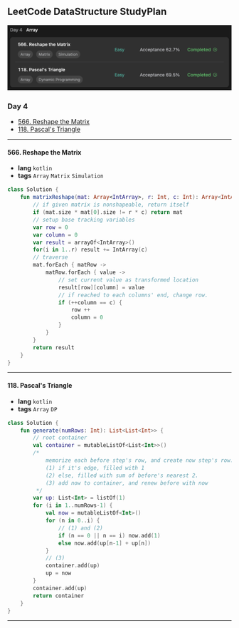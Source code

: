 ## LeetCode DataStructure StudyPlan

<img src="../../assets/leetcode_ds_lv1_day4.png" alt="leetcode_data_structure_level1_day4" style="zoom:50%;" />

### Day 4

- [566. Reshape the Matrix](https://leetcode.com/problems/reshape-the-matrix/?envType=study-plan&id=data-structure-i)
- [118. Pascal's Triangle](https://leetcode.com/problems/pascals-triangle/?envType=study-plan&id=data-structure-i)

---

#### 566. Reshape the Matrix

- **lang**  `kotlin` 
- **tags**  `Array` `Matrix` `Simulation`

```kotlin
class Solution {
    fun matrixReshape(mat: Array<IntArray>, r: Int, c: Int): Array<IntArray> {
        // if given matrix is nonshapeable, return itself
        if (mat.size * mat[0].size != r * c) return mat
        // setup base tracking variables
        var row = 0
        var column = 0
        var result = arrayOf<IntArray>()
        for(i in 1..r) result += IntArray(c)
        // traverse
        mat.forEach { matRow ->
            matRow.forEach { value ->
                // set current value as transformed location
                result[row][column] = value
                // if reached to each columns' end, change row.
                if (++column == c) {
                    row ++
                    column = 0
                }
            }
        }
        return result
    }
}
```

---

#### 118. Pascal's Triangle

- **lang**  `kotlin` 
- **tags**  `Array` `DP` 

```kotlin
class Solution {
    fun generate(numRows: Int): List<List<Int>> {
        // root container
        val container = mutableListOf<List<Int>>()
        /*
            memorize each before step's row, and create now step's row.
            (1) if it's edge, filled with 1
            (2) else, filled with sum of before's nearest 2.
            (3) add now to container, and renew before with now
         */
        var up: List<Int> = listOf(1)
        for (i in 1..numRows-1) {
            val now = mutableListOf<Int>()
            for (n in 0..i) {
                // (1) and (2)
                if (n == 0 || n == i) now.add(1)
                else now.add(up[n-1] + up[n])
            }
            // (3)
            container.add(up)
            up = now
        }
        container.add(up)
        return container
    }
}
```

---

